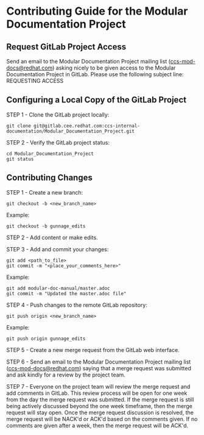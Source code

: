 # Contributing Guide for the Modular Documentation Project

## Request GitLab Project Access

Send an email to the Modular Documentation Project mailing list (ccs-mod-docs@redhat.com) asking nicely to be given access to the Modular Documentation Project in GitLab. Please use the following subject line: REQUESTING ACCESS

## Configuring a Local Copy of the GitLab Project

STEP 1 - Clone the GitLab project locally:

    git clone git@gitlab.cee.redhat.com:ccs-internal-documentation/Modular_Documentation_Project.git

STEP 2 - Verify the GitLab project status:

    cd Modular_Documentation_Project
    git status

## Contributing Changes

STEP 1 - Create a new branch:

    git checkout -b <new_branch_name>

Example:

    git checkout -b gunnage_edits

STEP 2 - Add content or make edits.

STEP 3 - Add and commit your changes:

    git add <path_to_file>
    git commit -m "<place_your_comments_here>"

 Example:

    git add modular-doc-manual/master.adoc
    git commit -m "Updated the master.adoc file"

STEP 4 - Push changes to the remote GitLab repository:

    git push origin <new_branch_name>

Example:

    git push origin gunnage_edits

STEP 5 - Create a new merge request from the GitLab web interface.

STEP 6 - Send an email to the Modular Documentation Project mailing list (ccs-mod-docs@redhat.com) saying that a merge request was submitted and ask kindly for a review by the project team.

STEP 7 - Everyone on the project team will review the merge request and add comments in GitLab. This review process will be open for one week from the day the merge request was submitted. If the merge request is still being actively discussed beyond the one week timeframe, then the merge request will stay open. Once the merge request discussion is resolved, the merge request will be NACK'd or ACK'd based on the comments given.  If no comments are given after a week, then the merge request will be ACK'd.
